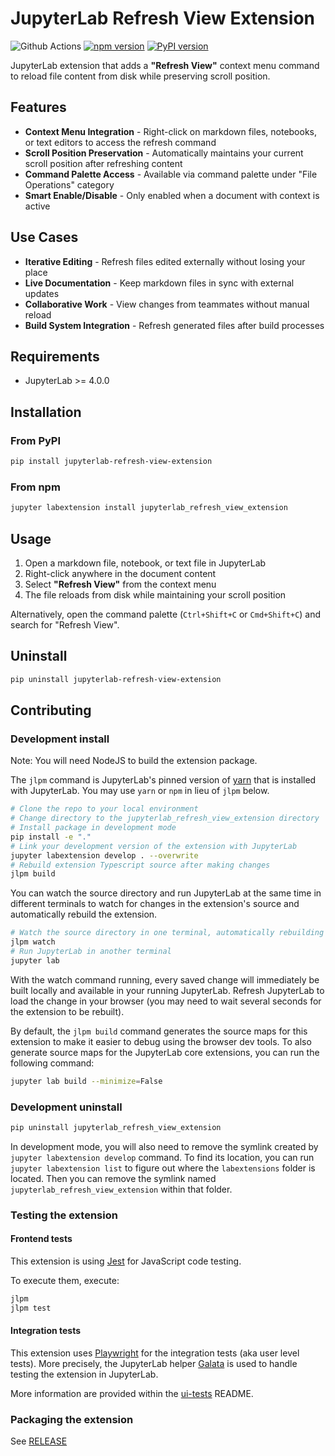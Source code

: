 # JupyterLab Refresh View Extension

![Github Actions](https://github.com/github/docs/actions/workflows/build.yml/badge.svg)
[![npm version](https://badge.fury.io/js/jupyterlab_refresh_view_extension.svg)](https://www.npmjs.com/package/jupyterlab_refresh_view_extension)
[![PyPI version](https://badge.fury.io/py/jupyterlab-refresh-view-extension.svg)](https://pypi.org/project/jupyterlab-refresh-view-extension/)

JupyterLab extension that adds a **"Refresh View"** context menu command to reload file content from disk while preserving scroll position.

## Features

- **Context Menu Integration** - Right-click on markdown files, notebooks, or text editors to access the refresh command
- **Scroll Position Preservation** - Automatically maintains your current scroll position after refreshing content
- **Command Palette Access** - Available via command palette under "File Operations" category
- **Smart Enable/Disable** - Only enabled when a document with context is active

## Use Cases

- **Iterative Editing** - Refresh files edited externally without losing your place
- **Live Documentation** - Keep markdown files in sync with external updates
- **Collaborative Work** - View changes from teammates without manual reload
- **Build System Integration** - Refresh generated files after build processes

## Requirements

- JupyterLab >= 4.0.0

## Installation

### From PyPI

```bash
pip install jupyterlab-refresh-view-extension
```

### From npm

```bash
jupyter labextension install jupyterlab_refresh_view_extension
```

## Usage

1. Open a markdown file, notebook, or text file in JupyterLab
2. Right-click anywhere in the document content
3. Select **"Refresh View"** from the context menu
4. The file reloads from disk while maintaining your scroll position

Alternatively, open the command palette (`Ctrl+Shift+C` or `Cmd+Shift+C`) and search for "Refresh View".

## Uninstall

```bash
pip uninstall jupyterlab-refresh-view-extension
```

## Contributing

### Development install

Note: You will need NodeJS to build the extension package.

The `jlpm` command is JupyterLab's pinned version of
[yarn](https://yarnpkg.com/) that is installed with JupyterLab. You may use
`yarn` or `npm` in lieu of `jlpm` below.

```bash
# Clone the repo to your local environment
# Change directory to the jupyterlab_refresh_view_extension directory
# Install package in development mode
pip install -e "."
# Link your development version of the extension with JupyterLab
jupyter labextension develop . --overwrite
# Rebuild extension Typescript source after making changes
jlpm build
```

You can watch the source directory and run JupyterLab at the same time in different terminals to watch for changes in the extension's source and automatically rebuild the extension.

```bash
# Watch the source directory in one terminal, automatically rebuilding when needed
jlpm watch
# Run JupyterLab in another terminal
jupyter lab
```

With the watch command running, every saved change will immediately be built locally and available in your running JupyterLab. Refresh JupyterLab to load the change in your browser (you may need to wait several seconds for the extension to be rebuilt).

By default, the `jlpm build` command generates the source maps for this extension to make it easier to debug using the browser dev tools. To also generate source maps for the JupyterLab core extensions, you can run the following command:

```bash
jupyter lab build --minimize=False
```

### Development uninstall

```bash
pip uninstall jupyterlab_refresh_view_extension
```

In development mode, you will also need to remove the symlink created by `jupyter labextension develop`
command. To find its location, you can run `jupyter labextension list` to figure out where the `labextensions`
folder is located. Then you can remove the symlink named `jupyterlab_refresh_view_extension` within that folder.

### Testing the extension

#### Frontend tests

This extension is using [Jest](https://jestjs.io/) for JavaScript code testing.

To execute them, execute:

```sh
jlpm
jlpm test
```

#### Integration tests

This extension uses [Playwright](https://playwright.dev/docs/intro) for the integration tests (aka user level tests).
More precisely, the JupyterLab helper [Galata](https://github.com/jupyterlab/jupyterlab/tree/master/galata) is used to handle testing the extension in JupyterLab.

More information are provided within the [ui-tests](./ui-tests/README.md) README.

### Packaging the extension

See [RELEASE](RELEASE.md)
